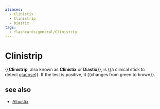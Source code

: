 ```yaml
---
aliases:
  - Clinistix
  - Clinistrip
  - Diastix
tags:
  - flashcards/general/Clinistrip
---
```


# Clinistrip

{{__Clinistrip__, also known as __Clinistix__ or __Diastix__}}, is {{a clinical stick to detect [glucose](glucose.md)}}. If the test is positive, it {{changes from green to brown}}.

## see also

- [Albustix](Albustix.md)
